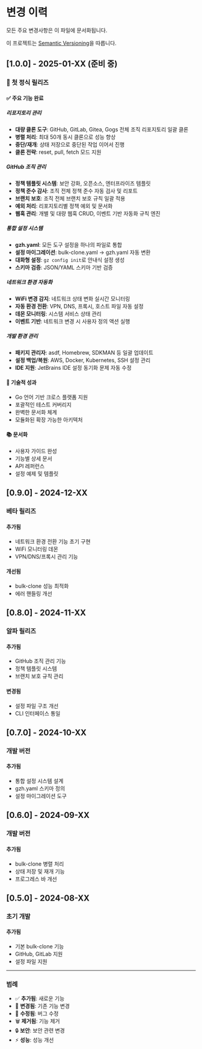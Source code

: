 # 변경 이력

모든 주요 변경사항은 이 파일에 문서화됩니다.

이 프로젝트는 [Semantic Versioning](https://semver.org/spec/v2.0.0.html)을 따릅니다.

## [1.0.0] - 2025-01-XX (준비 중)

### 🎉 첫 정식 릴리즈

#### ✅ 주요 기능 완료

##### 리포지토리 관리

- **대량 클론 도구**: GitHub, GitLab, Gitea, Gogs 전체 조직 리포지토리 일괄 클론
- **병렬 처리**: 최대 50개 동시 클론으로 성능 향상
- **중단/재개**: 상태 저장으로 중단된 작업 이어서 진행
- **클론 전략**: reset, pull, fetch 모드 지원

##### GitHub 조직 관리

- **정책 템플릿 시스템**: 보안 강화, 오픈소스, 엔터프라이즈 템플릿
- **정책 준수 감사**: 조직 전체 정책 준수 자동 검사 및 리포트
- **브랜치 보호**: 조직 전체 브랜치 보호 규칙 일괄 적용
- **예외 처리**: 리포지토리별 정책 예외 및 문서화
- **웹훅 관리**: 개별 및 대량 웹훅 CRUD, 이벤트 기반 자동화 규칙 엔진

##### 통합 설정 시스템

- **gzh.yaml**: 모든 도구 설정을 하나의 파일로 통합
- **설정 마이그레이션**: bulk-clone.yaml → gzh.yaml 자동 변환
- **대화형 설정**: `gz config init`로 안내식 설정 생성
- **스키마 검증**: JSON/YAML 스키마 기반 검증

##### 네트워크 환경 자동화

- **WiFi 변경 감지**: 네트워크 상태 변화 실시간 모니터링
- **자동 환경 전환**: VPN, DNS, 프록시, 호스트 파일 자동 설정
- **데몬 모니터링**: 시스템 서비스 상태 관리
- **이벤트 기반**: 네트워크 변경 시 사용자 정의 액션 실행

##### 개발 환경 관리

- **패키지 관리자**: asdf, Homebrew, SDKMAN 등 일괄 업데이트
- **설정 백업/복원**: AWS, Docker, Kubernetes, SSH 설정 관리
- **IDE 지원**: JetBrains IDE 설정 동기화 문제 자동 수정

#### 🔧 기술적 성과

- Go 언어 기반 크로스 플랫폼 지원
- 포괄적인 테스트 커버리지
- 완벽한 문서화 체계
- 모듈화된 확장 가능한 아키텍처

#### 📚 문서화

- 사용자 가이드 완성
- 기능별 상세 문서
- API 레퍼런스
- 설정 예제 및 템플릿

## [0.9.0] - 2024-12-XX

### 베타 릴리즈

#### 추가됨

- 네트워크 환경 전환 기능 초기 구현
- WiFi 모니터링 데몬
- VPN/DNS/프록시 관리 기능

#### 개선됨

- bulk-clone 성능 최적화
- 에러 핸들링 개선

## [0.8.0] - 2024-11-XX

### 알파 릴리즈

#### 추가됨

- GitHub 조직 관리 기능
- 정책 템플릿 시스템
- 브랜치 보호 규칙 관리

#### 변경됨

- 설정 파일 구조 개선
- CLI 인터페이스 통일

## [0.7.0] - 2024-10-XX

### 개발 버전

#### 추가됨

- 통합 설정 시스템 설계
- gzh.yaml 스키마 정의
- 설정 마이그레이션 도구

## [0.6.0] - 2024-09-XX

### 개발 버전

#### 추가됨

- bulk-clone 병렬 처리
- 상태 저장 및 재개 기능
- 프로그레스 바 개선

## [0.5.0] - 2024-08-XX

### 초기 개발

#### 추가됨

- 기본 bulk-clone 기능
- GitHub, GitLab 지원
- 설정 파일 지원

______________________________________________________________________

### 범례

- ✅ **추가됨**: 새로운 기능
- 📝 **변경됨**: 기존 기능 변경
- 🔧 **수정됨**: 버그 수정
- 🗑️ **제거됨**: 기능 제거
- 🔒 **보안**: 보안 관련 변경
- ⚡ **성능**: 성능 개선
